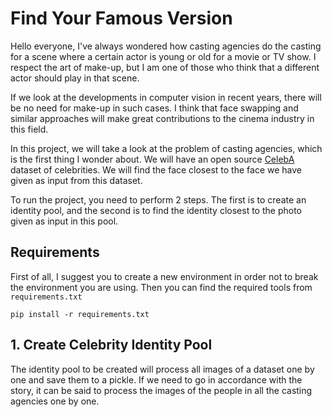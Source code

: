 # Find Your Famous Version
Hello everyone, I've always wondered how casting agencies do the casting for a scene where a certain actor is young or old for a movie or TV show. I respect the art of make-up, but I am one of those who think that a different actor should play in that scene.

If we look at the developments in computer vision in recent years, there will be no need for make-up in such cases. I think that face swapping and similar approaches will make great contributions to the cinema industry in this field.

In this project, we will take a look at the problem of casting agencies, which is the first thing I wonder about. We will have an open source [CelebA](https://mmlab.ie.cuhk.edu.hk/projects/CelebA.html) dataset of celebrities. We will find the face closest to the face we have given as input from this dataset.

To run the project, you need to perform 2 steps. The first is to create an identity pool, and the second is to find the identity closest to the photo given as input in this pool.

## Requirements
First of all, I suggest you to create a new environment in order not to break the environment you are using. Then you can find the required tools from `requirements.txt`
```
pip install -r requirements.txt
```

## 1. Create Celebrity Identity Pool
The identity pool to be created will process all images of a dataset one by one and save them to a pickle. If we need to go in accordance with the story, it can be said to process the images of the people in all the casting agencies one by one.
